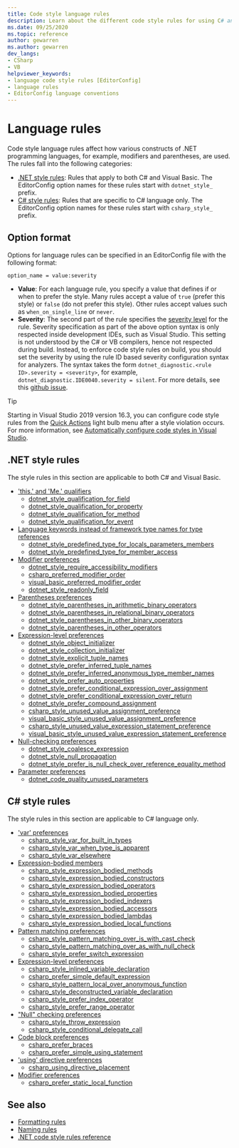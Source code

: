 ```yaml
---
title: Code style language rules
description: Learn about the different code style rules for using C# and Visual Basic language constructs.
ms.date: 09/25/2020
ms.topic: reference
author: gewarren
ms.author: gewarren
dev_langs:
- CSharp
- VB
helpviewer_keywords:
- language code style rules [EditorConfig]
- language rules
- EditorConfig language conventions
---
```

# Language rules

Code style language rules affect how various constructs of .NET programming languages, for example, modifiers and parentheses, are used. The rules fall into the following categories:

- [.NET style rules](#net-style-rules): Rules that apply to both C# and Visual Basic. The EditorConfig option names for these rules start with `dotnet_style_` prefix.
- [C# style rules](#c-style-rules): Rules that are specific to C# language only. The EditorConfig option names for these rules start with `csharp_style_` prefix.

## Option format

Options for language rules can be specified in an EditorConfig file with the following format:

`option_name = value:severity`

- **Value**: For each language rule, you specify a value that defines if or when to prefer the style. Many rules accept a value of `true` (prefer this style) or `false` (do not prefer this style). Other rules accept values such as `when_on_single_line` or `never`.
- **Severity**: The second part of the rule specifies the [severity level](../configuration-options.md#severity-level) for the rule. Severity specification as part of the above option syntax is only respected inside development IDEs, such as Visual Studio. This setting is not understood by the C# or VB compilers, hence not respected during build. Instead, to enforce code style rules on build, you should set the severity by using the rule ID based severity configuration syntax for analyzers. The syntax takes the form `dotnet_diagnostic.<rule ID>.severity = <severity>`, for example, `dotnet_diagnostic.IDE0040.severity = silent`. For more details, see this [github issue](https://github.com/dotnet/roslyn/issues/44201).

> [!TIP]
>
> Starting in Visual Studio 2019 version 16.3, you can configure code style rules from the [Quick Actions](/visualstudio/ide/quick-actions) light bulb menu after a style violation occurs. For more information, see [Automatically configure code styles in Visual Studio](/visualstudio/ide/editorconfig-language-conventions#automatically-configure-code-styles-in-visual-studio).

## .NET style rules

The style rules in this section are applicable to both C# and Visual Basic.

- ['this.' and 'Me.' qualifiers](ide0003-ide0009.md)
  - [dotnet_style_qualification_for_field](ide0003-ide0009.md#dotnet_style_qualification_for_field)
  - [dotnet_style_qualification_for_property](ide0003-ide0009.md#dotnet_style_qualification_for_property)
  - [dotnet_style_qualification_for_method](ide0003-ide0009.md#dotnet_style_qualification_for_method)
  - [dotnet_style_qualification_for_event](ide0003-ide0009.md#dotnet_style_qualification_for_event)
- [Language keywords instead of framework type names for type references](ide0049.md)
  - [dotnet_style_predefined_type_for_locals_parameters_members](ide0049.md#dotnet_style_predefined_type_for_locals_parameters_members)
  - [dotnet_style_predefined_type_for_member_access](ide0049.md#dotnet_style_predefined_type_for_member_access)
- [Modifier preferences](modifier-preferences.md#net-modifier-preferences)
  - [dotnet_style_require_accessibility_modifiers](ide0040.md#dotnet_style_require_accessibility_modifiers)
  - [csharp_preferred_modifier_order](ide0036.md#csharp_preferred_modifier_order)
  - [visual_basic_preferred_modifier_order](ide0036.md#visual_basic_preferred_modifier_order)
  - [dotnet_style_readonly_field](ide0044.md#dotnet_style_readonly_field)
- [Parentheses preferences](ide0047-ide0048.md)
  - [dotnet_style_parentheses_in_arithmetic_binary_operators](ide0047-ide0048.md#dotnet_style_parentheses_in_arithmetic_binary_operators)
  - [dotnet_style_parentheses_in_relational_binary_operators](ide0047-ide0048.md#dotnet_style_parentheses_in_relational_binary_operators)
  - [dotnet_style_parentheses_in_other_binary_operators](ide0047-ide0048.md#dotnet_style_parentheses_in_other_binary_operators)
  - [dotnet_style_parentheses_in_other_operators](ide0047-ide0048.md#dotnet_style_parentheses_in_other_operators)
- [Expression-level preferences](expression-level-preferences.md#net-expression-level-preferences)
  - [dotnet_style_object_initializer](ide0017.md#dotnet_style_object_initializer)
  - [dotnet_style_collection_initializer](ide0028.md#dotnet_style_collection_initializer)
  - [dotnet_style_explicit_tuple_names](ide0033.md#dotnet_style_explicit_tuple_names)
  - [dotnet_style_prefer_inferred_tuple_names](ide0037.md#dotnet_style_prefer_inferred_tuple_names)
  - [dotnet_style_prefer_inferred_anonymous_type_member_names](ide0037.md#dotnet_style_prefer_inferred_anonymous_type_member_names)
  - [dotnet_style_prefer_auto_properties](ide0032.md#dotnet_style_prefer_auto_properties)
  - [dotnet_style_prefer_conditional_expression_over_assignment](ide0045.md#dotnet_style_prefer_conditional_expression_over_assignment)
  - [dotnet_style_prefer_conditional_expression_over_return](ide0046.md#dotnet_style_prefer_conditional_expression_over_return)
  - [dotnet_style_prefer_compound_assignment](ide0054.md#dotnet_style_prefer_compound_assignment)
  - [csharp_style_unused_value_assignment_preference](ide0059.md#csharp_style_unused_value_assignment_preference)
  - [visual_basic_style_unused_value_assignment_preference](ide0059.md#visual_basic_style_unused_value_assignment_preference)
  - [csharp_style_unused_value_expression_statement_preference](ide0058.md#csharp_style_unused_value_expression_statement_preference)
  - [visual_basic_style_unused_value_expression_statement_preference](ide0058.md#visual_basic_style_unused_value_expression_statement_preference)
- [Null-checking preferences](null-checking-preferences.md#net-null-checking-preferences)
  - [dotnet_style_coalesce_expression](ide0029.md#dotnet_style_coalesce_expression)
  - [dotnet_style_null_propagation](ide0031.md#dotnet_style_null_propagation)
  - [dotnet_style_prefer_is_null_check_over_reference_equality_method](ide0041.md#dotnet_style_prefer_is_null_check_over_reference_equality_method)
- [Parameter preferences](ide0060.md)
  - [dotnet_code_quality_unused_parameters](ide0060.md#dotnet_code_quality_unused_parameters)

## C# style rules

The style rules in this section are applicable to C# language only.

- ['var' preferences](ide0003-ide0009.md)
  - [csharp_style_var_for_built_in_types](ide0007-ide0008.md#csharp_style_var_for_built_in_types)
  - [csharp_style_var_when_type_is_apparent](ide0007-ide0008.md#csharp_style_var_when_type_is_apparent)
  - [csharp_style_var_elsewhere](ide0007-ide0008.md#csharp_style_var_elsewhere)
- [Expression-bodied members](expression-bodied-members.md)
  - [csharp_style_expression_bodied_methods](ide0022.md#csharp_style_expression_bodied_methods)
  - [csharp_style_expression_bodied_constructors](ide0021.md#csharp_style_expression_bodied_constructors)
  - [csharp_style_expression_bodied_operators](ide0023-ide0024.md#csharp_style_expression_bodied_operators)
  - [csharp_style_expression_bodied_properties](ide0025.md#csharp_style_expression_bodied_properties)
  - [csharp_style_expression_bodied_indexers](ide0026.md#csharp_style_expression_bodied_indexers)
  - [csharp_style_expression_bodied_accessors](ide0027.md#csharp_style_expression_bodied_accessors)
  - [csharp_style_expression_bodied_lambdas](ide0053.md#csharp_style_expression_bodied_lambdas)
  - [csharp_style_expression_bodied_local_functions](ide0061.md#csharp_style_expression_bodied_local_functions)
- [Pattern matching preferences](pattern-matching-preferences.md)
  - [csharp_style_pattern_matching_over_is_with_cast_check](ide0020.md#csharp_style_pattern_matching_over_is_with_cast_check)
  - [csharp_style_pattern_matching_over_as_with_null_check](ide0019.md#csharp_style_pattern_matching_over_as_with_null_check)
  - [csharp_style_prefer_switch_expression](ide0066.md#csharp_style_prefer_switch_expression)
- [Expression-level preferences](expression-level-preferences.md#c-expression-level-preferences)
  - [csharp_style_inlined_variable_declaration](ide0018.md#csharp_style_inlined_variable_declaration)
  - [csharp_prefer_simple_default_expression](ide0034.md#csharp_prefer_simple_default_expression)
  - [csharp_style_pattern_local_over_anonymous_function](ide0039.md#csharp_style_pattern_local_over_anonymous_function)
  - [csharp_style_deconstructed_variable_declaration](ide0042.md#csharp_style_deconstructed_variable_declaration)
  - [csharp_style_prefer_index_operator](ide0056.md#csharp_style_prefer_index_operator)
  - [csharp_style_prefer_range_operator](ide0057.md#csharp_style_prefer_range_operator)
- ["Null" checking preferences](null-checking-preferences.md#c-null-checking-preferences)
  - [csharp_style_throw_expression](ide0016.md#csharp_style_throw_expression)
  - [csharp_style_conditional_delegate_call](ide1005.md#csharp_style_conditional_delegate_call)
- [Code block preferences](code-block-preferences.md)
  - [csharp_prefer_braces](ide0011.md#csharp_prefer_braces)
  - [csharp_prefer_simple_using_statement](ide0063.md#csharp_prefer_simple_using_statement)
- ['using' directive preferences](ide0065.md)
  - [csharp_using_directive_placement](ide0065.md#csharp_using_directive_placement)
- [Modifier preferences](modifier-preferences.md#c-modifier-preferences)
  - [csharp_prefer_static_local_function](ide0062.md#csharp_prefer_static_local_function)

## See also

- [Formatting rules](formatting-rules.md)
- [Naming rules](naming-rules.md)
- [.NET code style rules reference](index.md)

